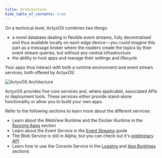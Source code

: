 ```yaml
---
title: Architecture
hide_table_of_contents: true
---
```


On a technical level, ActyxOS combines two things:

- a novel database dealing in flexible event streams, fully decentralised and thus available locally on each edge device — you could imagine this part as a message broker where the readers create the topics by their event stream queries, but without any central infrastructure
- the ability to host apps and manage their settings and lifecycle

Your apps thus interact with both a runtime environment and event stream services, both offered by ActyxOS:

![ActyxOS Architecture](/images/os/architecture.svg)

ActyxOS provides five core services and, where applicable, associated APIs or deployment tools. These services either provide stand-alone functionality or allow you to build your own apps.

Refer to the following sections to learn more about the different services:

- Learn about the WebView Runtime and the Docker Runtime in the [Running Apps](guides/running-apps.md) section
- Learn about the Event Service in the [Event Streams](guides/event-streams.md) guide
- The Blob Service is still in Alpha, but you can check out it's [preliminary API](/docs/os/api/blob-service)
- Learn how to use the Console Service in the [Logging](/docs/os/api/console-service) and [App Runtimes](advanced-guides/app-runtimes.md) sections
